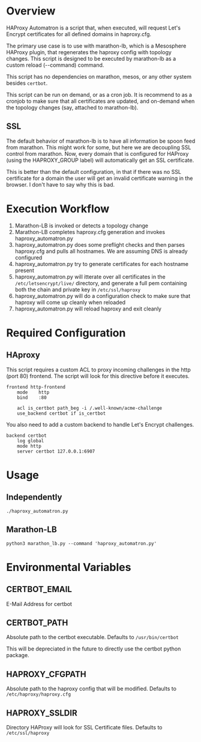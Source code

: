 # Overview
HAProxy Automatron is a script that, when executed, will request Let's
Encrypt certificates for all defined domains in haproxy.cfg.

The primary use case is to use with marathon-lb, which is a Mesosphere
HAProxy plugin, that regenerates the haproxy config with topology
changes. This script is designed to be executed by marathon-lb as a
custom reload (--command) command.

This script has no dependencies on marathon, mesos, or any other system
besides `certbot`.

This script can be run on demand, or as a cron job. It is recommend to
as a cronjob to make sure that all certificates are updated, and
on-demand when the topology changes (say, attached to marathon-lb).

## SSL
The default behavior of marathon-lb is to have all information be spoon
feed from marathon. This might work for some, but here we are decoupling
SSL control from marathon. Now, every domain that is configured for
HAProxy (using the HAPROXY_GROUP label) will automatically get an SSL
certificate.

This is better than the default configuration, in that if there was no
SSL certificate for a domain the user will get an invalid certificate
warning in the browser. I don't have to say why this is bad.

# Execution Workflow
1. Marathon-LB is invoked or detects a topology change
2. Marathon-LB completes haproxy.cfg generation and invokes
haproxy_automatron.py
3. haproxy_automatron.py does some preflight checks and then parses
haproxy.cfg and pulls all hostnames. We are assuming DNS is already
configured
4. haproxy_automatron.py try to generate certificates for each hostname
present
5. haproxy_automatron.py will itterate over all certificates in the
`/etc/letsencrypt/live/` directory, and generate a full pem containing
both the chain and private key in `/etc/ssl/haproxy`
6. haproxy_automatron.py will do a configuration check to make sure that
haproxy will come up cleanly when reloaded
7. haproxy_automatron.py will reload haproxy and exit cleanly

# Required Configuration

## HAproxy
This script requires a custom ACL to proxy incoming challenges in the
http (port 80) frontend. The script will look for this directive before
it executes.
```
frontend http-frontend
    mode    http
    bind    :80

    acl is_certbot path_beg -i /.well-known/acme-challenge
    use_backend certbot if is_certbot
```
You also need to add a custom backend to handle Let's Encrypt
challenges.
```
backend certbot
    log global
    mode http
    server certbot 127.0.0.1:6907
```
# Usage
## Independently
```
./haproxy_automatron.py
```
## Marathon-LB
```
python3 marathon_lb.py --command 'haproxy_automatron.py'
```

# Environmental Variables
## CERTBOT_EMAIL
E-Mail Address for certbot

## CERTBOT_PATH
Absolute path to the certbot executable. Defaults to `/usr/bin/certbot`

This will be depreciated in the
future to directly use the certbot python package.

## HAPROXY_CFGPATH
Absolute path to the haproxy config that will be modified. Defaults to
`/etc/haproxy/haproxy.cfg`

## HAPROXY_SSLDIR
Directory HAProxy will look for SSL Certificate files. Defaults to
`/etc/ssl/haproxy`